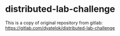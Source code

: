 # distributed-lab-challenge

This is a copy of original repository from gitlab: https://gitlab.com/dyatelok/distributed-lab-challenge
